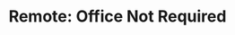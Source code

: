 ---
title: "Remote: Office Not Required"
description: 'Gak lagi commuting, gak harus punya kantor bagus (yang artinya budgetnya bisa dipindah untuk perk lain untuk karyawan), gak harus hire dari dalam Yogya, gak harus kerja dari satu tempat. <br><br>Remote ditulis oleh DHH dan Jason Friedman, yang sudah menjalankan WFA, jauh sebelum pandemk COVID dimulai, dan buku ini berguna sekali untuk perusahaan yang ingin mencoba untuk mengambil "leap of faith" dan menjalankan WFA secara penuh.'
cover: "images/reading/remote.jpeg"
publishDate: 2021-08-12
authors: "David Heinemeier Hansson and Jason Fried"
categories: ["business & leadership"]
---